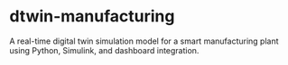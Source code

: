 # dtwin-manufacturing
A real-time digital twin simulation model for a smart manufacturing plant using Python, Simulink, and dashboard integration.
